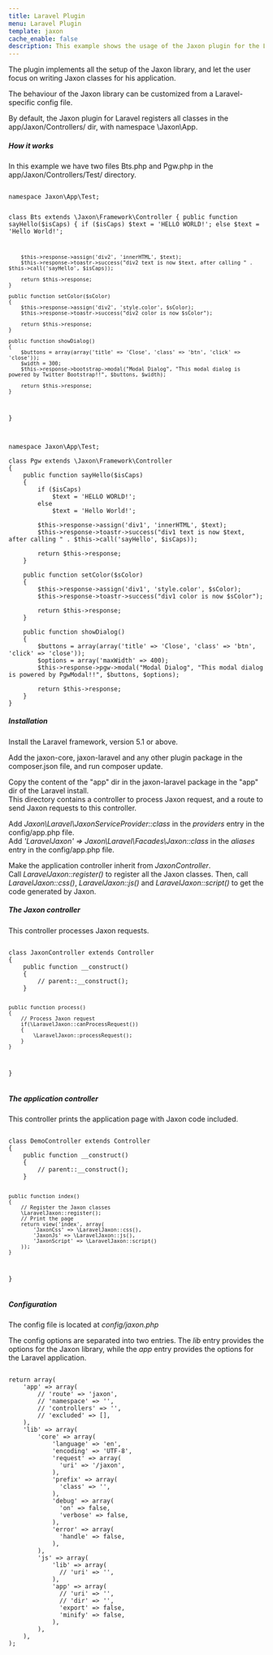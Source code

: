 ```yaml
---
title: Laravel Plugin
menu: Laravel Plugin
template: jaxon
cache_enable: false
description: This example shows the usage of the Jaxon plugin for the Laravel framework.
---
```


The plugin implements all the setup of the Jaxon library, and let the user focus on writing Jaxon classes for his application.

The behaviour of the Jaxon library can be customized from a Laravel-specific config file.

By default, the Jaxon plugin for Laravel registers all classes in the app/Jaxon/Controllers/ dir, with namespace \Jaxon\App.

<div class="row">
    <div class="col-sm-12">
        <h5>How it works</h5>
<p>In this example we have two files Bts.php and Pgw.php in the app/Jaxon/Controllers/Test/ directory.</p>
<pre><code class="language-php">
namespace Jaxon\App\Test;

class Bts extends \Jaxon\Framework\Controller
{
    public function sayHello($isCaps)
    {
        if ($isCaps)
            $text = 'HELLO WORLD!';
        else
            $text = 'Hello World!';
    
        $this->response->assign('div2', 'innerHTML', $text);
        $this->response->toastr->success("div2 text is now $text, after calling " . $this->call('sayHello', $isCaps));
    
        return $this->response;
    }

    public function setColor($sColor)
    {
        $this->response->assign('div2', 'style.color', $sColor);
        $this->response->toastr->success("div2 color is now $sColor");
    
        return $this->response;
    }

    public function showDialog()
    {
        $buttons = array(array('title' => 'Close', 'class' => 'btn', 'click' => 'close'));
        $width = 300;
        $this->response->bootstrap->modal("Modal Dialog", "This modal dialog is powered by Twitter Bootstrap!!", $buttons, $width);
    
        return $this->response;
    }
}
</code></pre>

<pre><code class="language-php">
namespace Jaxon\App\Test;

class Pgw extends \Jaxon\Framework\Controller
{
    public function sayHello($isCaps)
    {
        if ($isCaps)
            $text = 'HELLO WORLD!';
        else
            $text = 'Hello World!';
    
        $this->response->assign('div1', 'innerHTML', $text);
        $this->response->toastr->success("div1 text is now $text, after calling " . $this->call('sayHello', $isCaps));
    
        return $this->response;
    }

    public function setColor($sColor)
    {
        $this->response->assign('div1', 'style.color', $sColor);
        $this->response->toastr->success("div1 color is now $sColor");
    
        return $this->response;
    }

    public function showDialog()
    {
        $buttons = array(array('title' => 'Close', 'class' => 'btn', 'click' => 'close'));
        $options = array('maxWidth' => 400);
        $this->response->pgw->modal("Modal Dialog", "This modal dialog is powered by PgwModal!!", $buttons, $options);
    
        return $this->response;
    }
}
</code></pre>

<h5><b>Installation</b></h5>
<p>
Install the Laravel framework, version 5.1 or above.
</p>
<p>
Add the jaxon-core, jaxon-laravel and any other plugin package in the composer.json file, and run composer update.
</p>
<p>
Copy the content of the "app" dir in the jaxon-laravel package in the "app" dir of the Laravel install.<br/>
This directory contains a controller to process Jaxon request, and a route to send Jaxon requests to this controller.
</p>
<p>
Add <em>Jaxon\Laravel\JaxonServiceProvider::class</em> in the <em>providers</em> entry in the config/app.php file.<br/>
Add <em>'LaravelJaxon' => Jaxon\Laravel\Facades\Jaxon::class</em> in the <em>aliases</em> entry in the config/app.php file.
</p>
<p>
Make the application controller inherit from <em>JaxonController</em>.<br/>
Call <em>LaravelJaxon::register()</em> to register all the Jaxon classes. Then, call <em>LaravelJaxon::css()</em>,
<em>LaravelJaxon::js()</em> and <em>LaravelJaxon::script()</em> to get the code generated by Jaxon.
</p>

<h5><b>The Jaxon controller</b></h5>
<p>
This controller processes Jaxon requests.
</p>
<pre><code class="language-php">
class JaxonController extends Controller
{
    public function __construct()
    {
        // parent::__construct();
    }

    public function process()
    {
        // Process Jaxon request
        if(\LaravelJaxon::canProcessRequest())
        {
            \LaravelJaxon::processRequest();
        }
    }
}
</code></pre>

<h5><b>The application controller</b></h5>
<p>
This controller prints the application page with Jaxon code included.
</p>
<pre><code class="language-php">
class DemoController extends Controller
{
    public function __construct()
    {
        // parent::__construct();
    }

    public function index()
    {
        // Register the Jaxon classes
        \LaravelJaxon::register();
        // Print the page
        return view('index', array(
            'JaxonCss' => \LaravelJaxon::css(),
            'JaxonJs' => \LaravelJaxon::js(),
            'JaxonScript' => \LaravelJaxon::script()
        ));
    }
}
</code></pre>

<h5><b>Configuration</b></h5>
<p>The config file is located at <em>config/jaxon.php</em></p>
<p>
The config options are separated into two entries. The <em>lib</em> entry provides the options for
the Jaxon library, while the <em>app</em> entry provides the options for the Laravel application.
</p>
<pre><code class="language-php">
return array(
    'app' => array(
        // 'route' => 'jaxon',
        // 'namespace' => '',
        // 'controllers' => '',
        // 'excluded' => [],
    ),
    'lib' => array(
        'core' => array(
            'language' => 'en',
            'encoding' => 'UTF-8',
            'request' => array(
              'uri' => '/jaxon',
            ),
            'prefix' => array(
              'class' => '',
            ),
            'debug' => array(
              'on' => false,
              'verbose' => false,
            ),
            'error' => array(
              'handle' => false,
            ),
        ),
        'js' => array(
            'lib' => array(
              // 'uri' => '',
            ),
            'app' => array(
              // 'uri' => '',
              // 'dir' => '',
              'export' => false,
              'minify' => false,
            ),
        ),
    ),
);
</code></pre>
    </div>
</div>
